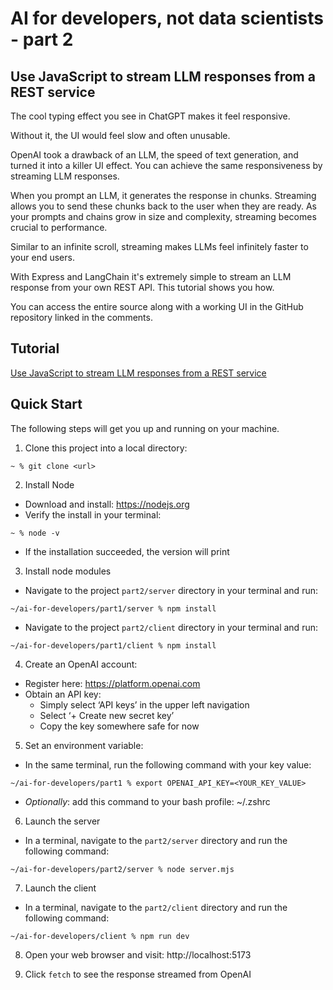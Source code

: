 # AI for developers, not data scientists - part 2

## Use JavaScript to stream LLM responses from a REST service

The cool typing effect you see in ChatGPT makes it feel responsive.

Without it, the UI would feel slow and often unusable.

OpenAI took a drawback of an LLM, the speed of text generation, and turned it into a killer UI effect.  You can achieve the same responsiveness by streaming LLM responses.
 
When you prompt an LLM, it generates the response in chunks.  Streaming allows you to send these chunks back to the user when they are ready.  As your prompts and chains grow in size and complexity, streaming becomes crucial to performance.

Similar to an infinite scroll, streaming makes LLMs feel infinitely faster to your end users.

With Express and LangChain it's extremely simple to stream an LLM response from your own REST API.  This tutorial shows you how.

You can access the entire source along with a working UI in the GitHub repository linked in the comments.

## Tutorial

[Use JavaScript to stream LLM responses from a REST service](tutorial.pdf)

## Quick Start

The following steps will get you up and running on your machine.

1. Clone this project into a local directory:

```
~ % git clone <url>
```

2. Install Node

- Download and install: https://nodejs.org
- Verify the install in your terminal:

```
~ % node -v
```

- If the installation succeeded, the version will print

3. Install node modules

- Navigate to the project `part2/server` directory in your terminal and run:

```
~/ai-for-developers/part1/server % npm install
```

- Navigate to the project `part2/client` directory in your terminal and run:

```
~/ai-for-developers/part1/client % npm install
```

4.  Create an OpenAI account:

- Register here: https://platform.openai.com
- Obtain an API key:
  - Simply select ‘API keys’ in the upper left navigation
  - Select ‘+ Create new secret key’
  - Copy the key somewhere safe for now

5.  Set an environment variable:

- In the same terminal, run the following command with your key value:

```
~/ai-for-developers/part1 % export OPENAI_API_KEY=<YOUR_KEY_VALUE>
```

- _Optionally_: add this command to your bash profile:  ~/.zshrc

6.  Launch the server

- In a terminal, navigate to the `part2/server` directory and run the following command:

```
~/ai-for-developers/part2/server % node server.mjs
```

7.  Launch the client

- In a terminal, navigate to the `part2/client` directory and run the following command:

```
~/ai-for-developers/client % npm run dev
```

8. Open your web browser and visit: http://localhost:5173

9. Click `fetch` to see the response streamed from OpenAI